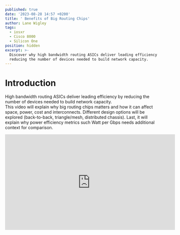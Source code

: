 ```yaml
---
published: true
date: '2023-08-28 14:57 +0200'
title: ' Benefits of Big Routing Chips'
author: Lane Wigley
tags:
  - iosxr
  - Cisco 8000
  - Silicon One
position: hidden
excerpt: >-
  Discover why high bandwidth routing ASICs deliver leading efficiency by
  reducing the number of devices needed to build network capacity.
---
```

# Introduction

High bandwidth routing ASICs deliver leading efficiency by reducing the number of devices needed to build network capacity.  
This video will explain why big routing chips matters and how it can affect space, power, cost and interconnects. Different design options will be explored (back-to-back, triangle/mesh, distributed chassis). Last, it will explain why power efficiency metrics such Watt per Gbps needs additional context for comparison.

<iframe width="560" height="315" src="https://www.youtube.com/embed/MiL6fAGXwHo?si=AojiS04z_sF-MRkk" title="YouTube video player" frameborder="0" allow="accelerometer; autoplay; clipboard-write; encrypted-media; gyroscope; picture-in-picture; web-share" allowfullscreen></iframe>
